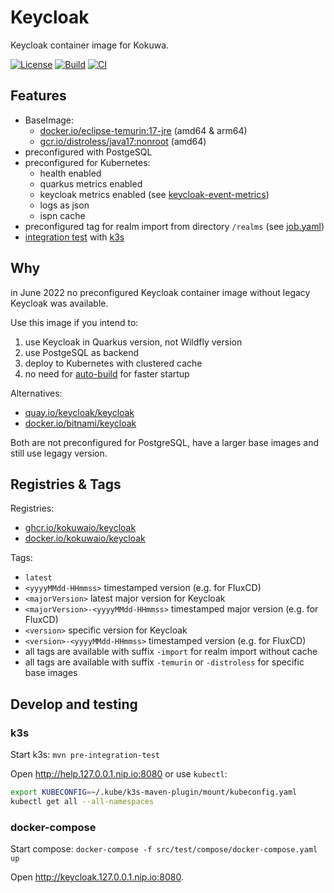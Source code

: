 # Keycloak

Keycloak container image for Kokuwa.

[![License](https://img.shields.io/github/license/kokuwaio/keycloak.svg?label=License)](https://github.com/kokuwaio/keycloak/blob/main/LICENSE)
[![Build](https://img.shields.io/github/actions/workflow/status/kokuwaio/keycloak/build.yaml?branch=main&label=Build)](https://github.com/kokuwaio/keycloak/actions/workflows/build.yaml)
[![CI](https://img.shields.io/github/actions/workflow/status/kokuwaio/keycloak/ci.yaml?branch=main&label=Lint)](https://github.com/kokuwaio/keycloak/actions/workflows/ci.yaml)

## Features

- BaseImage:
  - [docker.io/eclipse-temurin:17-jre](https://hub.docker.com/_/eclipse-temurin) (amd64 & arm64)
  - [gcr.io/distroless/java17:nonroot](https://gcr.io/distroless/java17:nonroot) (amd64)
- preconfigured with PostgeSQL
- preconfigured for Kubernetes:
  - health enabled
  - quarkus metrics enabled
  - keycloak metrics enabled (see [keycloak-event-metrics](https://github.com/kokuwaio/keycloak-event-metrics))
  - logs as json
  - ispn cache
- preconfigured tag for realm import from directory `/realms` (see [job.yaml](/src/test/k3s/keycloak/job.yaml))
- [integration test](/src/test/k3s) with [k3s](https://k3s.io/)

## Why

in June 2022 no preconfigured Keycloak container image without legacy Keycloak was available.

Use this image if you intend to:

1. use Keycloak in Quarkus version, not Wildfly version
1. use PostgeSQL as backend
1. deploy to Kubernetes with clustered cache
1. no need for [auto-build](https://www.keycloak.org/server/configuration#_the_auto_build_option_automatic_detection_when_the_server_needs_a_build) for faster startup

Alternatives:

- [quay.io/keycloak/keycloak](https://quay.io/repository/keycloak/keycloak)
- [docker.io/bitnami/keycloak](https://hub.docker.com/r/bitnami/keycloak)

Both are not preconfigured for PostgreSQL, have a larger base images and still use legagy version.

## Registries & Tags

Registries:

- [ghcr.io/kokuwaio/keycloak](https://github.com/kokuwaio/keycloak/pkgs/container/keycloak)
- [docker.io/kokuwaio/keycloak](https://hub.docker.com/r/kokuwaio/keycloak)

Tags:

- `latest`
- `<yyyyMMdd-HHmmss>` timestamped version (e.g. for FluxCD)
- `<majorVersion>` latest major version for Keycloak
- `<majorVersion>-<yyyyMMdd-HHmmss>` timestamped major version (e.g. for FluxCD)
- `<version>` specific version for Keycloak
- `<version>-<yyyyMMdd-HHmmss>` timestamped version (e.g. for FluxCD)
- all tags are available with suffix `-import` for realm import without cache
- all tags are available with suffix `-temurin` or `-distroless` for specific base images

## Develop and testing

### k3s

Start k3s: `mvn pre-integration-test`

Open <http://help.127.0.0.1.nip.io:8080> or use `kubectl`:

```sh
export KUBECONFIG=~/.kube/k3s-maven-plugin/mount/kubeconfig.yaml
kubectl get all --all-namespaces
```

### docker-compose

Start compose: `docker-compose -f src/test/compose/docker-compose.yaml up`

Open <http://keycloak.127.0.0.1.nip.io:8080>.
